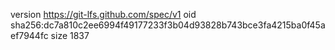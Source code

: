 version https://git-lfs.github.com/spec/v1
oid sha256:dc7a810c2ee6994f49177233f3b04d93828b743bce3fa4215ba0f45aef7944fc
size 1837
